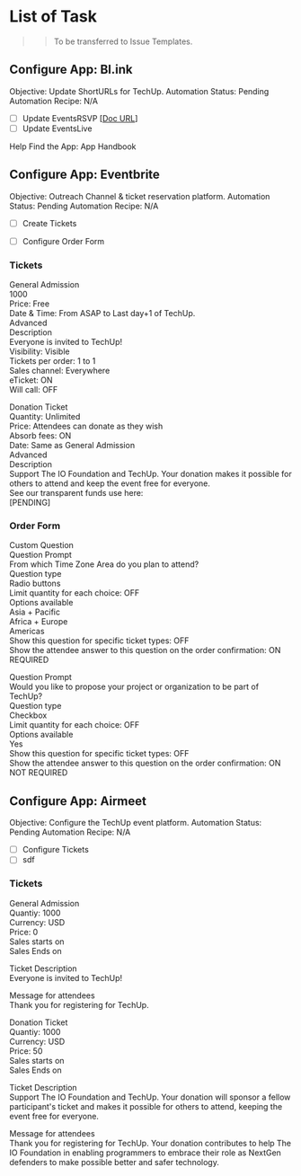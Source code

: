 
# List of Task
>> To be transferred to Issue Templates.

## Configure App: Bl.ink
Objective: Update ShortURLs for TechUp.
Automation Status: Pending
Automation Recipe: N/A

 - [ ] Update EventsRSVP
 [[Doc URL](https://DOC.org)]
 - [ ] Update EventsLive

Help
Find the App:
App Handbook


## Configure App: Eventbrite
Objective: Outreach Channel & ticket reservation platform.
Automation Status: Pending
Automation Recipe: N/A

 - [ ] Create Tickets
 - [ ] Configure Order Form

  
###  Tickets  
General Admission  
1000  
Price: Free  
Date & Time: From ASAP to Last day+1 of TechUp.  
Advanced  
Description  
Everyone is invited to TechUp!  
Visibility: Visible  
Tickets per order: 1 to 1  
Sales channel: Everywhere  
eTicket: ON  
Will call: OFF  
  
Donation Ticket  
Quantity: Unlimited  
Price: Attendees can donate as they wish  
Absorb fees: ON  
Date: Same as General Admission  
Advanced  
Description  
Support The IO Foundation and TechUp. Your donation makes it possible for others to attend and keep the event free for everyone.  
See our transparent funds use here:  
[PENDING]  
  
  
### Order Form  
  
Custom Question  
Question Prompt  
From which Time Zone Area do you plan to attend?  
Question type  
Radio buttons  
Limit quantity for each choice: OFF  
Options available  
Asia + Pacific  
Africa + Europe  
Americas  
Show this question for specific ticket types: OFF  
Show the attendee answer to this question on the order confirmation: ON  
REQUIRED  
  
Question Prompt  
Would you like to propose your project or organization to be part of TechUp?  
Question type  
Checkbox  
Limit quantity for each choice: OFF  
Options available  
Yes  
Show this question for specific ticket types: OFF  
Show the attendee answer to this question on the order confirmation: ON  
NOT REQUIRED



## Configure App: Airmeet
Objective: Configure the TechUp event platform.
Automation Status: Pending
Automation Recipe: N/A

 - [ ] Configure Tickets
 - [ ] sdf

### Tickets
General Admission  
Quantiy: 1000  
Currency: USD  
Price: 0  
Sales starts on  
Sales Ends on  
  
Ticket Description  
Everyone is invited to TechUp!  
  
Message for attendees  
Thank you for registering for TechUp.  
  
  
Donation Ticket  
Quantiy: 1000  
Currency: USD  
Price: 50  
Sales starts on  
Sales Ends on  
  
Ticket Description  
Support The IO Foundation and TechUp. Your donation will sponsor a fellow participant's ticket and makes it possible for others to attend, keeping the event free for everyone.  
  
Message for attendees  
Thank you for registering for TechUp. Your donation contributes to help The IO Foundation in enabling programmers to embrace their role as NextGen defenders to make possible better and safer technology.
<!--stackedit_data:
eyJoaXN0b3J5IjpbMjEwOTk1NzMzLDE1OTk4MTEwOTVdfQ==
-->